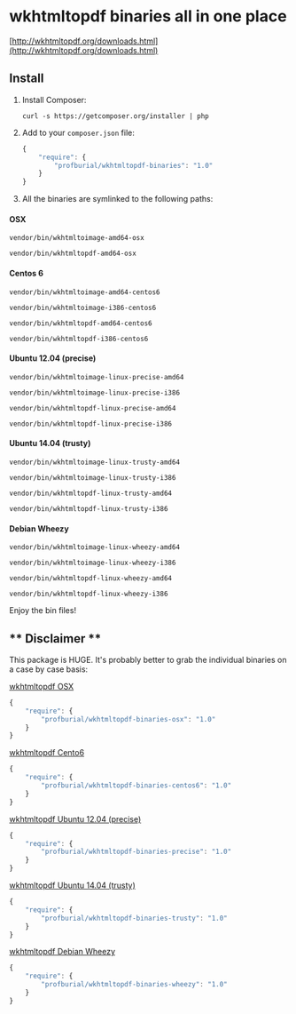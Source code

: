 # wkhtmltopdf binaries all in one place

[http://wkhtmltopdf.org/downloads.html](http://wkhtmltopdf.org/downloads.html)

## Install

1. Install Composer:

    ```    
    curl -s https://getcomposer.org/installer | php
    ```
    
2. Add to your `composer.json` file:

    ```js
    {
        "require": {
            "profburial/wkhtmltopdf-binaries": "1.0"
        }
    }
    ```

3. All the binaries are symlinked to the following paths:

#### OSX
```
vendor/bin/wkhtmltoimage-amd64-osx

vendor/bin/wkhtmltopdf-amd64-osx
```

#### Centos 6
```
vendor/bin/wkhtmltoimage-amd64-centos6

vendor/bin/wkhtmltoimage-i386-centos6

vendor/bin/wkhtmltopdf-amd64-centos6

vendor/bin/wkhtmltopdf-i386-centos6
```

#### Ubuntu 12.04 (precise)
```
vendor/bin/wkhtmltoimage-linux-precise-amd64

vendor/bin/wkhtmltoimage-linux-precise-i386

vendor/bin/wkhtmltopdf-linux-precise-amd64

vendor/bin/wkhtmltopdf-linux-precise-i386
```

#### Ubuntu 14.04 (trusty)
```
vendor/bin/wkhtmltoimage-linux-trusty-amd64

vendor/bin/wkhtmltoimage-linux-trusty-i386

vendor/bin/wkhtmltopdf-linux-trusty-amd64

vendor/bin/wkhtmltopdf-linux-trusty-i386
```

#### Debian Wheezy
```
vendor/bin/wkhtmltoimage-linux-wheezy-amd64

vendor/bin/wkhtmltoimage-linux-wheezy-i386

vendor/bin/wkhtmltopdf-linux-wheezy-amd64

vendor/bin/wkhtmltopdf-linux-wheezy-i386
```

Enjoy the bin files!

## ** Disclaimer **

This package is HUGE. It's probably better to grab the individual binaries on a case by case basis:

[wkhtmltopdf OSX](https://github.com/profburial/wkhtmltopdf-binaries-osx)

```js
{
    "require": {
        "profburial/wkhtmltopdf-binaries-osx": "1.0"
    }
}
```

[wkhtmltopdf Cento6](https://github.com/profburial/wkhtmltopdf-binaries-centos6)

```js
{
    "require": {
        "profburial/wkhtmltopdf-binaries-centos6": "1.0"
    }
}
```

[wkhtmltopdf Ubuntu 12.04 (precise)](https://github.com/profburial/wkhtmltopdf-binaries-precise)

```js
{
    "require": {
        "profburial/wkhtmltopdf-binaries-precise": "1.0"
    }
}
```

[wkhtmltopdf Ubuntu 14.04 (trusty)](https://github.com/profburial/wkhtmltopdf-binaries-trusty)

```js
{
    "require": {
        "profburial/wkhtmltopdf-binaries-trusty": "1.0"
    }
}
```

[wkhtmltopdf Debian Wheezy](https://github.com/profburial/wkhtmltopdf-binaries-wheezy)

```js
{
    "require": {
        "profburial/wkhtmltopdf-binaries-wheezy": "1.0"
    }
}
```